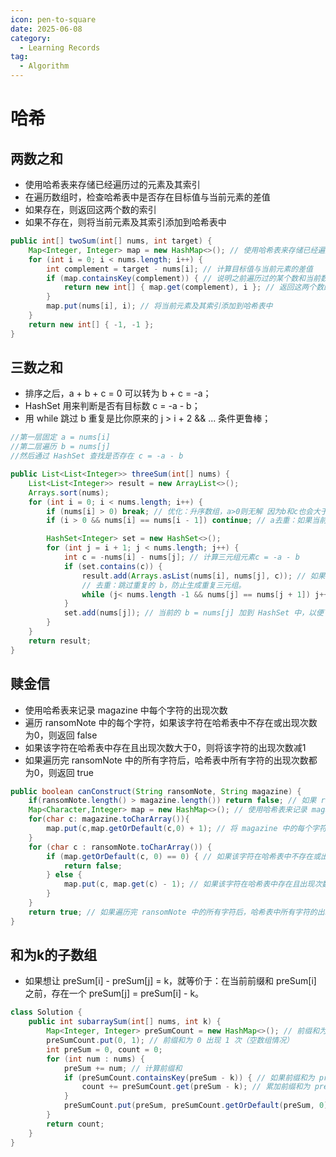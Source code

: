 ```yaml
---
icon: pen-to-square
date: 2025-06-08
category:
  - Learning Records
tag:
  - Algorithm
---
```


# 哈希

## 两数之和
- 使用哈希表来存储已经遍历过的元素及其索引
- 在遍历数组时，检查哈希表中是否存在目标值与当前元素的差值
- 如果存在，则返回这两个数的索引
- 如果不存在，则将当前元素及其索引添加到哈希表中

```java
public int[] twoSum(int[] nums, int target) {
    Map<Integer, Integer> map = new HashMap<>(); // 使用哈希表来存储已经遍历过的元素及其索引
    for (int i = 0; i < nums.length; i++) {
        int complement = target - nums[i]; // 计算目标值与当前元素的差值
        if (map.containsKey(complement)) { // 说明之前遍历过的某个数和当前数加起来正好等于target，直接返回这两个数的索引
            return new int[] { map.get(complement), i }; // 返回这两个数的索引
        }
        map.put(nums[i], i); // 将当前元素及其索引添加到哈希表中
    }
    return new int[] { -1, -1 };
}
```

## 三数之和
- 排序之后，a + b + c = 0 可以转为 b + c = -a；
- HashSet 用来判断是否有目标数 c = -a - b；
- 用 while 跳过 b 重复是比你原来的 j > i + 2 && ... 条件更鲁棒；

```java
//第一层固定 a = nums[i]
//第二层遍历 b = nums[j]
//然后通过 HashSet 查找是否存在 c = -a - b

public List<List<Integer>> threeSum(int[] nums) {
    List<List<Integer>> result = new ArrayList<>();
    Arrays.sort(nums);
    for (int i = 0; i < nums.length; i++) {
        if (nums[i] > 0) break; // 优化：升序数组，a>0则无解 因为b和c也会大于0
        if (i > 0 && nums[i] == nums[i - 1]) continue; // a去重：如果当前元素和前一个元素相同，则跳过本次循环

        HashSet<Integer> set = new HashSet<>();
        for (int j = i + 1; j < nums.length; j++) {
            int c = -nums[i] - nums[j]; // 计算三元组元素c = -a - b
            if (set.contains(c)) {
                result.add(Arrays.asList(nums[i], nums[j], c)); // 如果c在set中，则将三元组加入结果集
                // 去重：跳过重复的 b，防止生成重复三元组。
                while (j< nums.length -1 && nums[j] == nums[j + 1]) j++;
            }
            set.add(nums[j]); // 当前的 b = nums[j] 加到 HashSet 中，以便下一轮可以判断：是否存在 c = -a - b
        }
    }
    return result;
}

```

## 赎金信
- 使用哈希表来记录 magazine 中每个字符的出现次数
- 遍历 ransomNote 中的每个字符，如果该字符在哈希表中不存在或出现次数为0，则返回 false
- 如果该字符在哈希表中存在且出现次数大于0，则将该字符的出现次数减1
- 如果遍历完 ransomNote 中的所有字符后，哈希表中所有字符的出现次数都为0，则返回 true

```java
public boolean canConstruct(String ransomNote, String magazine) {
    if(ransomNote.length() > magazine.length()) return false; // 如果 ransomNote 的长度大于 magazine 的长度，则返回 false
    Map<Character,Integer> map = new HashMap<>(); // 使用哈希表来记录 magazine 中每个字符的出现次数
    for(char c: magazine.toCharArray()){
        map.put(c,map.getOrDefault(c,0) + 1); // 将 magazine 中的每个字符及其出现次数添加到哈希表中
    }
    for (char c : ransomNote.toCharArray()) {
        if (map.getOrDefault(c, 0) == 0) { // 如果该字符在哈希表中不存在或出现次数为0，则返回 false
            return false;
        } else {
            map.put(c, map.get(c) - 1); // 如果该字符在哈希表中存在且出现次数大于0，则将该字符的出现次数减1
        }
    }
    return true; // 如果遍历完 ransomNote 中的所有字符后，哈希表中所有字符的出现次数都为0，则返回 true
} 
```

## 和为k的子数组
- 如果想让 preSum[i] - preSum[j] = k，就等价于：在当前前缀和 preSum[i] 之前，存在一个 preSum[j] = preSum[i] - k。
```java
class Solution {
    public int subarraySum(int[] nums, int k) {
        Map<Integer, Integer> preSumCount = new HashMap<>(); // 前缀和为 key，出现次数为 value
        preSumCount.put(0, 1); // 前缀和为 0 出现 1 次（空数组情况）
        int preSum = 0, count = 0;
        for (int num : nums) {
            preSum += num; // 计算前缀和
            if (preSumCount.containsKey(preSum - k)) { // 如果前缀和为 preSum - k 的次数不为0，则将次数累加到 count 中
                count += preSumCount.get(preSum - k); // 累加前缀和为 preSum - k 的次数
            }
            preSumCount.put(preSum, preSumCount.getOrDefault(preSum, 0) + 1); // 将前缀和为 preSum 的次数累加1
        }
        return count;
    }
}
```
